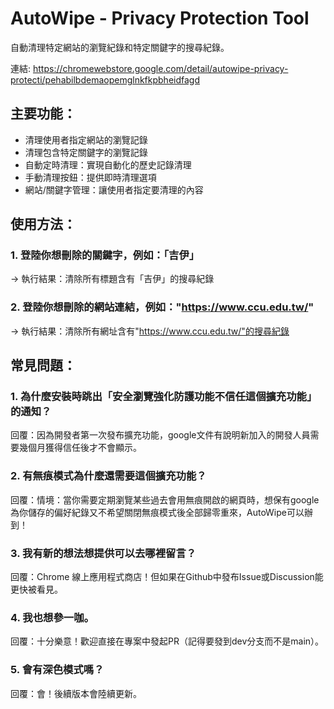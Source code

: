 # AutoWipe - Privacy Protection Tool
自動清理特定網站的瀏覽紀錄和特定關鍵字的搜尋紀錄。

連結: https://chromewebstore.google.com/detail/autowipe-privacy-protecti/pehabilbdemaopemglnkfkpbheidfagd

## 主要功能：
- 清理使用者指定網站的瀏覽記錄
- 清理包含特定關鍵字的瀏覽記錄
- 自動定時清理：實現自動化的歷史記錄清理
- 手動清理按鈕：提供即時清理選項
- 網站/關鍵字管理：讓使用者指定要清理的內容

## 使用方法：
### 1. 登陸你想刪除的關鍵字，例如：「吉伊」
→ 執行結果：清除所有標題含有「吉伊」的搜尋紀錄

### 2. 登陸你想刪除的網站連結，例如："https://www.ccu.edu.tw/"
→ 執行結果：清除所有網址含有"https://www.ccu.edu.tw/"的搜尋紀錄

## 常見問題：
### 1. 為什麼安裝時跳出「安全瀏覽強化防護功能不信任這個擴充功能」的通知？
   
   回覆：因為開發者第一次發布擴充功能，google文件有說明新加入的開發人員需要幾個月獲得信任後才不會顯示。
   

### 2. 有無痕模式為什麼還需要這個擴充功能？
   
   回覆：情境：當你需要定期瀏覽某些過去會用無痕開啟的網頁時，想保有google為你儲存的偏好紀錄又不希望關閉無痕模式後全部歸零重來，AutoWipe可以辦到！
   

### 3. 我有新的想法想提供可以去哪裡留言？
   
   回覆：Chrome 線上應用程式商店！但如果在Github中發布Issue或Discussion能更快被看見。
   

### 4. 我也想參一咖。
   
   回覆：十分樂意！歡迎直接在專案中發起PR（記得要發到dev分支而不是main）。
   
   
### 5. 會有深色模式嗎？
    
   回覆：會！後續版本會陸續更新。
